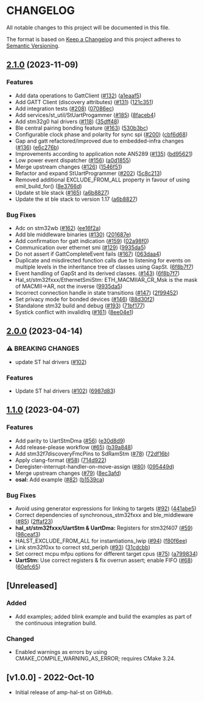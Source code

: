 # CHANGELOG

All notable changes to this project will be documented in this file.

The format is based on [Keep a Changelog](https://keepachangelog.com/) and this project adheres to [Semantic Versioning](https://semver.org/).

## [2.1.0](https://github.com/philips-software/amp-hal-st/compare/v2.0.0...v2.1.0) (2023-11-09)


### Features

* Add data operations to GattClient ([#132](https://github.com/philips-software/amp-hal-st/issues/132)) ([a1eaaf5](https://github.com/philips-software/amp-hal-st/commit/a1eaaf53fe8cc032da7aec5a3937f5643c9f6590))
* Add GATT Client (discovery attributes) ([#131](https://github.com/philips-software/amp-hal-st/issues/131)) ([121c351](https://github.com/philips-software/amp-hal-st/commit/121c35153e4e131fdab3cce5dd89723defe566e1))
* Add integration tests ([#208](https://github.com/philips-software/amp-hal-st/issues/208)) ([07086ec](https://github.com/philips-software/amp-hal-st/commit/07086eca82d487f4e434f5f086e442e127e0dde2))
* Add services/st_util/StUartProgammer ([#185](https://github.com/philips-software/amp-hal-st/issues/185)) ([8faceb4](https://github.com/philips-software/amp-hal-st/commit/8faceb49c1efbda055661a143ff10d830ccd0c11))
* Add stm32g0 hal drivers ([#118](https://github.com/philips-software/amp-hal-st/issues/118)) ([35dff48](https://github.com/philips-software/amp-hal-st/commit/35dff48cb238a4b0250f90895945205a0446446c))
* Ble central pairing bonding feature ([#163](https://github.com/philips-software/amp-hal-st/issues/163)) ([530b3bc](https://github.com/philips-software/amp-hal-st/commit/530b3bca48b3710dc2ffe4956e451a78968bf330))
* Configurable clock phase and polarity for sync spi ([#200](https://github.com/philips-software/amp-hal-st/issues/200)) ([cbf6d68](https://github.com/philips-software/amp-hal-st/commit/cbf6d688a5d1e2ca05444f8bc86d7cd5215a005b))
* Gap and gatt refactored/improved due to embedded-infra changes ([#136](https://github.com/philips-software/amp-hal-st/issues/136)) ([e6c276b](https://github.com/philips-software/amp-hal-st/commit/e6c276b80075bf53d46ade0da89834712fd28e5d))
* Improvements according to application note AN5289 ([#135](https://github.com/philips-software/amp-hal-st/issues/135)) ([bd95621](https://github.com/philips-software/amp-hal-st/commit/bd956214e617777edc51c248fbde589fa622c099))
* Low power event dispatcher ([#156](https://github.com/philips-software/amp-hal-st/issues/156)) ([a0d1855](https://github.com/philips-software/amp-hal-st/commit/a0d18558fa99fc55f9386d9331856ab4eda730cc))
* Merge upstream changes ([#126](https://github.com/philips-software/amp-hal-st/issues/126)) ([1546f51](https://github.com/philips-software/amp-hal-st/commit/1546f51e706884270073884bd53ec1fb197afe0a))
* Refactor and expand StUartProgrammer ([#202](https://github.com/philips-software/amp-hal-st/issues/202)) ([5c8c213](https://github.com/philips-software/amp-hal-st/commit/5c8c213eb05d506d77d0d86ca862c7974a62fa3f))
* Removed additional EXCLUDE_FROM_ALL property in favour of using emil_build_for() ([8e3766d](https://github.com/philips-software/amp-hal-st/commit/8e3766d8829d0a53ef28d150e0f71bfd8236deb5))
* Update st ble stack ([#165](https://github.com/philips-software/amp-hal-st/issues/165)) ([a6b8827](https://github.com/philips-software/amp-hal-st/commit/a6b8827ad55416a59817b8627785c98626d7aa37))
* Update the st ble stack to version 1.17 ([a6b8827](https://github.com/philips-software/amp-hal-st/commit/a6b8827ad55416a59817b8627785c98626d7aa37))


### Bug Fixes

* Adc on stm32wb ([#162](https://github.com/philips-software/amp-hal-st/issues/162)) ([ee16f2a](https://github.com/philips-software/amp-hal-st/commit/ee16f2a8bb31fedb475b92ab6529bf8b0132a40e))
* Add ble middleware binaries ([#130](https://github.com/philips-software/amp-hal-st/issues/130)) ([201687e](https://github.com/philips-software/amp-hal-st/commit/201687ebdac32493630b76115ed068fd2261e863))
* Add confirmation for gatt indication ([#159](https://github.com/philips-software/amp-hal-st/issues/159)) ([02a98f0](https://github.com/philips-software/amp-hal-st/commit/02a98f071ab9ad8a2663737e8703fa63e02f95c2))
* Communication over ethernet smi ([#129](https://github.com/philips-software/amp-hal-st/issues/129)) ([9935da5](https://github.com/philips-software/amp-hal-st/commit/9935da5cd5ad88318c0bf0ce8825669bd645892d))
* Do not assert if GattCompleteEvent fails ([#167](https://github.com/philips-software/amp-hal-st/issues/167)) ([063daa4](https://github.com/philips-software/amp-hal-st/commit/063daa465045744438e0087dcc384fdaf035fa05))
* Duplicate and misdirected function calls due to listening for events on multiple levels in the inheritance tree of classes using GapSt. ([6f8b7f7](https://github.com/philips-software/amp-hal-st/commit/6f8b7f7f7b2144c79e996fde904aee319b385210))
* Event handling of GapSt and its derived classes. ([#143](https://github.com/philips-software/amp-hal-st/issues/143)) ([6f8b7f7](https://github.com/philips-software/amp-hal-st/commit/6f8b7f7f7b2144c79e996fde904aee319b385210))
* Hal_st/stm32fxxx/EthernetSmiStm: ETH_MACMIIAR_CR_Msk is the mask of MACMII-&gt;AR, not the inverse ([9935da5](https://github.com/philips-software/amp-hal-st/commit/9935da5cd5ad88318c0bf0ce8825669bd645892d))
* Incorrect connection handle in state transitions ([#147](https://github.com/philips-software/amp-hal-st/issues/147)) ([2f99452](https://github.com/philips-software/amp-hal-st/commit/2f994526d59aff59fa80896122762b3a47c347e5))
* Set privacy mode for bonded devices ([#146](https://github.com/philips-software/amp-hal-st/issues/146)) ([88d30f2](https://github.com/philips-software/amp-hal-st/commit/88d30f288cf6c6cb47c10aec0003cabdc0f9d7e8))
* Standalone stm32 build and debug ([#193](https://github.com/philips-software/amp-hal-st/issues/193)) ([71bf177](https://github.com/philips-software/amp-hal-st/commit/71bf177b5f992f4bb9793470cd70136fb60cebcd))
* Systick conflict with invalidIrq ([#161](https://github.com/philips-software/amp-hal-st/issues/161)) ([8ee04e1](https://github.com/philips-software/amp-hal-st/commit/8ee04e17e1c159c2d7e1e5057194dd0603e929ca))

## [2.0.0](https://github.com/philips-software/amp-hal-st/compare/v1.1.0...v2.0.0) (2023-04-14)


### ⚠ BREAKING CHANGES

* update ST hal drivers ([#102](https://github.com/philips-software/amp-hal-st/issues/102))

### Features

* Update ST hal drivers ([#102](https://github.com/philips-software/amp-hal-st/issues/102)) ([6987d83](https://github.com/philips-software/amp-hal-st/commit/6987d83f4e9a78a5fc91b0e93d6788645cb6a49f))

## [1.1.0](https://github.com/philips-software/amp-hal-st/compare/v1.0.0...v1.1.0) (2023-04-07)


### Features

* Add parity to UartStmDma ([#56](https://github.com/philips-software/amp-hal-st/issues/56)) ([e30d8d9](https://github.com/philips-software/amp-hal-st/commit/e30d8d9749641edc20c822f283ced3a59b071fb7))
* Add release-please workflow ([#65](https://github.com/philips-software/amp-hal-st/issues/65)) ([b39a848](https://github.com/philips-software/amp-hal-st/commit/b39a84822132e00b6d50dd059e16fa4f77e9394b))
* Add stm32f7discoveryFmcPins to SdRamStm ([#78](https://github.com/philips-software/amp-hal-st/issues/78)) ([72df16b](https://github.com/philips-software/amp-hal-st/commit/72df16b5f9142af8e16073af0a9857f95965dfb2))
* Apply clang-format ([#58](https://github.com/philips-software/amp-hal-st/issues/58)) ([714d922](https://github.com/philips-software/amp-hal-st/commit/714d922464168bf334b7616f620a02b93241e540))
* Deregister-interrupt-handler-on-move-assign ([#80](https://github.com/philips-software/amp-hal-st/issues/80)) ([095449d](https://github.com/philips-software/amp-hal-st/commit/095449da9208e5ea8118f3d506a2943284f9786c))
* Merge upstream changes ([#79](https://github.com/philips-software/amp-hal-st/issues/79)) ([8ec3afd](https://github.com/philips-software/amp-hal-st/commit/8ec3afd8bfbdd640d2d0db4875a6e66ab98e0eba))
* **osal:** Add example ([#82](https://github.com/philips-software/amp-hal-st/issues/82)) ([b1539ca](https://github.com/philips-software/amp-hal-st/commit/b1539cafb23ab99fe65f0fb403adbbad5f2debbe))


### Bug Fixes

* Avoid using generator expressions for linking to targets ([#92](https://github.com/philips-software/amp-hal-st/issues/92)) ([441abe5](https://github.com/philips-software/amp-hal-st/commit/441abe5c58c0891f55f744a358b89a823e195b4b))
* Correct dependencies of synchronous_stm32fxxx and ble_middleware ([#85](https://github.com/philips-software/amp-hal-st/issues/85)) ([2ffaf23](https://github.com/philips-software/amp-hal-st/commit/2ffaf237fb9b1cb5db01802687b100065ed72af8))
* **hal_st/stm32fxxx/UartStm & UartDma:** Registers for stm32f407 ([#59](https://github.com/philips-software/amp-hal-st/issues/59)) ([98ceaf3](https://github.com/philips-software/amp-hal-st/commit/98ceaf33b855cd1021dee622b4e15e4c97693845))
* HALST_EXCLUDE_FROM_ALL for instantiations_lwip ([#94](https://github.com/philips-software/amp-hal-st/issues/94)) ([f80f6ee](https://github.com/philips-software/amp-hal-st/commit/f80f6ee1d840534610f357777275030220bdd3bf))
* Link stm32f0xx to correct std_periph ([#93](https://github.com/philips-software/amp-hal-st/issues/93)) ([31cdcbb](https://github.com/philips-software/amp-hal-st/commit/31cdcbb16a0132daba2647762128cb8f5df8de16))
* Set correct mcpu mfpu options for different target cpus ([#75](https://github.com/philips-software/amp-hal-st/issues/75)) ([a799834](https://github.com/philips-software/amp-hal-st/commit/a799834fb8a167053297ba7a71e3f7beb5c048c1))
* **UartStm:** Use correct registers & fix overrun assert; enable FIFO ([#68](https://github.com/philips-software/amp-hal-st/issues/68)) ([60efc65](https://github.com/philips-software/amp-hal-st/commit/60efc6527afd5bd25b005bc5735ad4b399c9c21c))

## [Unreleased]

### Added
- Add examples; added blink example and build the examples as part of the continuous integration build.

### Changed
- Enabled warnings as errors by using CMAKE_COMPILE_WARNING_AS_ERROR; requires CMake 3.24.

## [v1.0.0] - 2022-Oct-10

- Initial release of amp-hal-st on GitHub.
